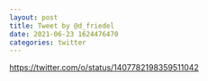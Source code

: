 ```yaml
--- 
layout: post 
title: Tweet by @d_friedel 
date: 2021-06-23 1624476470 
categories: twitter 
--- 
```

https://twitter.com/o/status/1407782198359511042